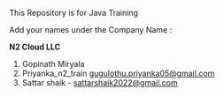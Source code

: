 This Repository is for Java Training 

Add your names under the Company Name :

**N2 Cloud LLC**
1. Gopinath Miryala
2. Priyanka_n2_train gugulothu.priyanka05@gmail.com
3. Sattar shaik - sattarshaik2022@gmail.com
